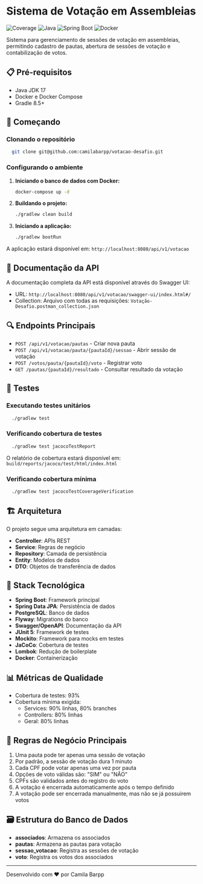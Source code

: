 # Sistema de Votação em Assembleias

![Coverage](https://img.shields.io/badge/coverage-93%25-brightgreen)
![Java](https://img.shields.io/badge/Java-17-orange)
![Spring Boot](https://img.shields.io/badge/Spring%20Boot-3.2.0-green)
![Docker](https://img.shields.io/badge/Docker-enabled-blue)

Sistema para gerenciamento de sessões de votação em assembleias, permitindo cadastro de pautas, abertura de sessões de
votação e contabilização de votos.

## 📋 Pré-requisitos

- Java JDK 17
- Docker e Docker Compose
- Gradle 8.5+

## 🚀 Começando

### Clonando o repositório

```bash
  git clone git@github.com:camilabarpp/votacao-desafio.git
```

### Configurando o ambiente

1. **Iniciando o banco de dados com Docker:**
   ```bash
   docker-compose up -d
   ```
2. **Buildando o projeto:**
   ```bash
   ./gradlew clean build
   ```
3. **Iniciando a aplicação:**
   ```bash
   ./gradlew bootRun
   ```

A aplicação estará disponível em: `http://localhost:8080/api/v1/votacao`

## 📖 Documentação da API

A documentação completa da API está disponível através do Swagger UI:
- URL: `http://localhost:8080/api/v1/votacao/swagger-ui/index.html#/`
- Collection: Arquivo com todas as requisições: `Votação- Desafio.postman_collection.json`

## 🔍 Endpoints Principais

- `POST /api/v1/votacao/pautas` - Criar nova pauta
- `POST /api/v1/votacao/pauta/{pautaId}/sessao` - Abrir sessão de votação
- `POST /votos/pauta/{pautaId}/voto` - Registrar voto
- `GET /pautas/{pautaId}/resultado` - Consultar resultado da votação

## 🧪 Testes

### Executando testes unitários
```bash
  ./gradlew test
```

### Verificando cobertura de testes
```bash
  ./gradlew test jacocoTestReport
```

O relatório de cobertura estará disponível em: `build/reports/jacoco/test/html/index.html`

### Verificando cobertura mínima
```bash
  ./gradlew test jacocoTestCoverageVerification
```

## 🏗️ Arquitetura

O projeto segue uma arquitetura em camadas:
- **Controller**: APIs REST
- **Service**: Regras de negócio
- **Repository**: Camada de persistência
- **Entity**: Modelos de dados
- **DTO**: Objetos de transferência de dados

## 🔧 Stack Tecnológica

- **Spring Boot**: Framework principal
- **Spring Data JPA**: Persistência de dados
- **PostgreSQL**: Banco de dados
- **Flyway**: Migrations do banco
- **Swagger/OpenAPI**: Documentação da API
- **JUnit 5**: Framework de testes
- **Mockito**: Framework para mocks em testes
- **JaCoCo**: Cobertura de testes
- **Lombok**: Redução de boilerplate
- **Docker**: Containerização

## 📊 Métricas de Qualidade

- Cobertura de testes: 93%
- Cobertura mínima exigida:
   - Services: 90% linhas, 80% branches
   - Controllers: 80% linhas
   - Geral: 80% linhas

## 🔑 Regras de Negócio Principais

1. Uma pauta pode ter apenas uma sessão de votação
2. Por padrão, a sessão de votação dura 1 minuto
3. Cada CPF pode votar apenas uma vez por pauta
4. Opções de voto válidas são: "SIM" ou "NÃO"
5. CPFs são validados antes do registro do voto
6. A votação é encerrada automaticamente após o tempo definido
7. A votação pode ser encerrada manualmente, mas não se já possuirem votos

## 🗃️ Estrutura do Banco de Dados

- **associados**: Armazena os associados
- **pautas**: Armazena as pautas para votação
- **sessao_votacao**: Registra as sessões de votação
- **voto**: Registra os votos dos associados

---
Desenvolvido com ❤️ por Camila Barpp